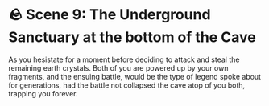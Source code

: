 # 🪨 Scene 9: The Underground Sanctuary at the bottom of the Cave

As you hesistate for a moment before deciding to attack and steal the remaining earth crystals. Both of you are powered up by your own fragments, and the ensuing battle, would be the type of legend spoke about for generations, had the battle not collapsed the cave atop of you both, trapping you forever.